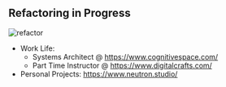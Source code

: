 ## Refactoring in Progress

![refactor](https://media.giphy.com/media/322W3VduHG5elXisAh/source.gif)

- Work Life:
    - Systems Architect @ https://www.cognitivespace.com/
    - Part Time Instructor @ https://www.digitalcrafts.com/
- Personal Projects: https://www.neutron.studio/
